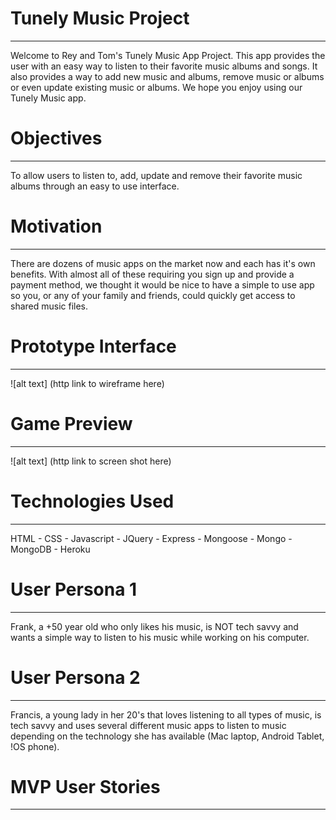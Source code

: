 # Tunely Music Project
---
Welcome to Rey and Tom's Tunely Music App Project. This app provides the user with an easy way to listen to their favorite music albums and songs. It also provides a way to add new music and albums, remove music or albums or even update existing music or albums. We hope you enjoy using our Tunely Music app.

# Objectives
---
To allow users to listen to, add, update and remove their favorite music albums through an easy to use interface.

# Motivation
---
There are dozens of music apps on the market now and each has it's own benefits. With almost all of these requiring you sign up and provide a payment method, we thought it would be nice to have a simple to use app so you, or any of your family and friends, could quickly get access to shared music files.

# Prototype Interface
---
![alt text] (http link to wireframe here)

# Game Preview
---
![alt text] (http link to screen shot here)

# Technologies Used
---
HTML - CSS - Javascript - JQuery - Express - Mongoose - Mongo - MongoDB - Heroku

# User Persona 1
---
Frank, a +50 year old who only likes his music, is NOT tech savvy and wants a simple way to listen to his music while working on his computer.

# User Persona 2
---
Francis, a young lady in her 20's that loves listening to all types of music, is tech savvy and uses several different music apps to listen to music depending on the technology she has available (Mac laptop, Android Tablet, !OS phone).

# MVP User Stories
---
